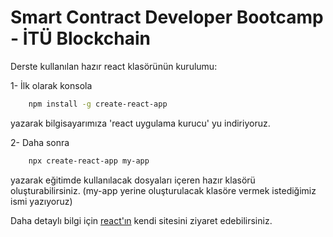 # Smart Contract Developer Bootcamp - İTÜ Blockchain

Derste kullanılan hazır react klasörünün kurulumu:

1- İlk olarak konsola 
```bash
    npm install -g create-react-app
```
yazarak bilgisayarımıza 'react uygulama kurucu' yu indiriyoruz.

2- Daha sonra 
```bash
    npx create-react-app my-app
```
yazarak eğitimde kullanılacak dosyaları içeren hazır klasörü oluşturabilirsiniz. (my-app yerine oluşturulacak klasöre vermek istediğimiz ismi yazıyoruz)

Daha detaylı bilgi için [react'ın](https://create-react-app.dev/docs/getting-started/) kendi sitesini ziyaret edebilirsiniz.
